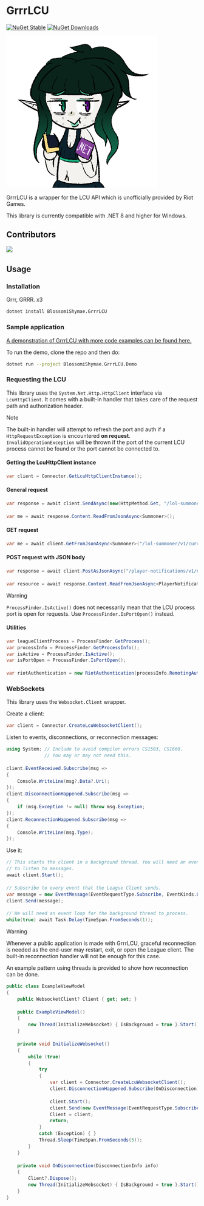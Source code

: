 # GrrrLCU

[![NuGet Stable](https://img.shields.io/nuget/v/BlossomiShymae.GrrrLCU.svg?style=flat-square&logo=nuget&logoColor=black&labelColor=69ffbe&color=77077a)](https://www.nuget.org/packages/BlossomiShymae.GrrrLCU/) [![NuGet Downloads](https://img.shields.io/nuget/dt/BlossomiShymae.GrrrLCU?style=flat-square&logoColor=black&labelColor=69ffbe&color=77077a)](https://www.nuget.org/packages/BlossomiShymae.GrrrLCU/)

<img src="./logo.png" width="400">

GrrrLCU is a wrapper for the LCU API which is unofficially provided by Riot Games.

This library is currently compatible with .NET 8 and higher for Windows.

## Contributors

<a href="https://github.com/BlossomiShymae/GrrrLCU/graphs/contributors">
  <img src="https://contrib.rocks/image?repo=BlossomiShymae/GrrrLCU" />
</a>

## Usage

### Installation

Grrr, GRRR. x3

```bash
dotnet install BlossomiShymae.GrrrLCU
```

### Sample application

[A demonstration of GrrrLCU with more code examples can be found here.](https://github.com/BlossomiShymae/GrrrLCU/blob/main/BlossomiShymae.GrrrLCU.Demo/Program.cs)

To run the demo, clone the repo and then do:
```bash
dotnet run --project BlossomiShymae.GrrrLCU.Demo
```

### Requesting the LCU

This library uses the `System.Net.Http.HttpClient` interface via `LcuHttpClient`. It comes with a built-in handler that takes care of the request path and authorization header.

> [!NOTE]
> The built-in handler will attempt to refresh the port and auth if a `HttpRequestException` is encountered **on request**. `InvalidOperationException` will be thrown if the port of the current LCU process cannot be found or the port cannot be connected to.


#### Getting the LcuHttpClient instance

```csharp
var client = Connector.GetLcuHttpClientInstance();
```

#### General request

```csharp
var response = await client.SendAsync(new(HttpMethod.Get, "/lol-summoner/v1/current-summoner"));

var me = await response.Content.ReadFromJsonAsync<Summoner>();
```

#### GET request

```csharp
var me = await client.GetFromJsonAsync<Summoner>("/lol-summoner/v1/current-summoner");
```

#### POST request with JSON body

```csharp
var response = await client.PostAsJsonAsync("/player-notifications/v1/notifications", playerNotificationResource);

var resource = await response.Content.ReadFromJsonAsync<PlayerNotificationResource>();
```

> [!WARNING]
> `ProcessFinder.IsActive()` does not necessarily mean that the LCU process port is open for requests. Use `ProcessFinder.IsPortOpen()` instead.

#### Utilities

```csharp
var leagueClientProcess = ProcessFinder.GetProcess();
var processInfo = ProcessFinder.GetProcessInfo();
var isActive = ProcessFinder.IsActive();
var isPortOpen = ProcessFinder.IsPortOpen();

var riotAuthentication = new RiotAuthentication(processInfo.RemotingAuthToken);
```

### WebSockets

This library uses the `Websocket.Client` wrapper.

Create a client:

```csharp
var client = Connector.CreateLcuWebsocketClient();
```

Listen to events, disconnections, or reconnection messages:

```csharp
using System; // Include to avoid compiler errors CS1503, CS1660.
              // You may or may not need this.

client.EventReceived.Subscribe(msg =>
{
    Console.WriteLine(msg?.Data?.Uri);
});
client.DisconnectionHappened.Subscribe(msg => 
{
    if (msg.Exception != null) throw msg.Exception;
});
client.ReconnectionHappened.Subscribe(msg =>
{
    Console.WriteLine(msg.Type);
});
```

Use it:

```csharp
// This starts the client in a background thread. You will need an event loop
// to listen to messages.
await client.Start();

// Subscribe to every event that the League Client sends.
var message = new EventMessage(EventRequestType.Subscribe, EventKinds.OnJsonApiEvent);
client.Send(message);

// We will need an event loop for the background thread to process.
while(true) await Task.Delay(TimeSpan.FromSeconds(1));
```

> [!WARNING]
> Whenever a public application is made with GrrrLCU, graceful reconnection is needed as the end-user may restart, exit, or open the League client. The built-in reconnection handler will not be enough for this case.

An example pattern using threads is provided to show how reconnection can be done.

```csharp
public class ExampleViewModel
{
	public WebsocketClient? Client { get; set; }

	public ExampleViewModel()
	{
		new Thread(InitializeWebsocket) { IsBackground = true }.Start();
	}

	private void InitializeWebsocket()
	{
		while (true)
		{
			try
			{
				var client = Connector.CreateLcuWebsocketClient();
				client.DisconnectionHappened.Subscribe(OnDisconnection);

				client.Start();
				client.Send(new EventMessage(EventRequestType.Subscribe, EventKinds.OnJsonApiEvent));
				Client = client;
				return;
			}
			catch (Exception) { }
			Thread.Sleep(TimeSpan.FromSeconds(5));
		}
	}

	private void OnDisconnection(DisconnectionInfo info)
	{
		Client?.Dispose();
		new Thread(InitializeWebsocket) { IsBackground = true }.Start();
	}
}
```